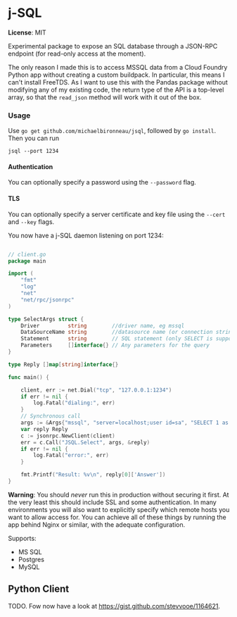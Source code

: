 # j-SQL

**License**: MIT

Experimental package to expose an SQL database through a JSON-RPC endpoint (for read-only access at the moment).

The only reason I made this is to access MSSQL data from a Cloud Foundry Python app without creating a custom buildpack. In particular, this means I can't install FreeTDS. As I want to use this with the Pandas package without modifying any of my existing code, the return type of the API is a top-level array, so that the `read_json` method will work with it out of the box. 


### Usage
Use `go get github.com/michaelbironneau/jsql`, followed by `go install`. Then you can run

```
jsql --port 1234
```

#### Authentication

You can optionally specify a password using the `--password` flag. 

#### TLS

You can optionally specify a server certificate and key file using the `--cert` and `--key` flags.

You now have a j-SQL daemon listening on port 1234:

```go

// client.go
package main

import (
	"fmt"
	"log"
	"net"
	"net/rpc/jsonrpc"
)

type SelectArgs struct {
	Driver         string        //driver name, eg mssql
	DataSourceName string        //datasource name (or connection string). see driver documentation
	Statement      string        // SQL statement (only SELECT is supported for now)
	Parameters     []interface{} // Any parameters for the query
}

type Reply []map[string]interface{}

func main() {

	client, err := net.Dial("tcp", "127.0.0.1:1234")
	if err != nil {
		log.Fatal("dialing:", err)
	}
	// Synchronous call
	args := &Args{"mssql", "server=localhost;user id=sa", "SELECT 1 as 'Answer'"}
	var reply Reply
	c := jsonrpc.NewClient(client)
	err = c.Call("JSQL.Select", args, &reply)
	if err != nil {
		log.Fatal("error:", err)
	}

	fmt.Printf("Result: %v\n", reply[0]['Answer'])
}

```


**Warning**: You should *never* run this in production without securing it first. At the very least this should include SSL and some authentication. In many environments you will also want to explicitly specify which remote hosts you want to allow access for. You can achieve all of these things by running the app behind Nginx or similar, with the adequate configuration.

Supports:

* MS SQL
* Postgres
* MySQL

## Python Client

TODO. Fow now have a look at https://gist.github.com/stevvooe/1164621.